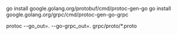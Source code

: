 go install google.golang.org/protobuf/cmd/protoc-gen-go
go install google.golang.org/grpc/cmd/protoc-gen-go-grpc

protoc  --go_out=. --go-grpc_out=.  grpc/proto/*.proto